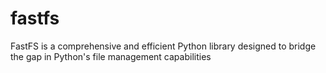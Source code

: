 # fastfs

FastFS is a comprehensive and efficient Python library designed to bridge the gap in Python's file management capabilities
